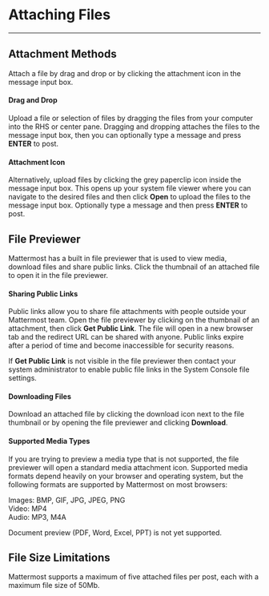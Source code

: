 # Attaching Files
_____

## Attachment Methods
Attach a file by drag and drop or by clicking the attachment icon in the message input box. 

#### Drag and Drop
Upload a file or selection of files by dragging the files from your computer into the RHS or center pane. Dragging and dropping attaches the files to the message input box, then you can optionally type a message and press **ENTER** to post.

#### Attachment Icon
Alternatively, upload files by clicking the grey paperclip icon inside the message input box. This opens up your system file viewer where you can navigate to the desired files and then click **Open** to upload the files to the message input box. Optionally type a message and then press **ENTER** to post.

## File Previewer
Mattermost has a built in file previewer that is used to view media, download files and share public links. Click the thumbnail of an attached file to open it in the file previewer.


#### Sharing Public Links
Public links allow you to share file attachments with people outside your Mattermost team. Open the file previewer by clicking on the thumbnail of an attachment, then click **Get Public Link**. The file will open in a new browser tab and the redirect URL can be shared with anyone. Public links expire after a period of time and become inaccessible for security reasons.

If **Get Public Link** is not visible in the file previewer then contact your system administrator to enable public file links in the System Console file settings.


#### Downloading Files
Download an attached file by clicking the download icon next to the file thumbnail or by opening the file previewer and clicking **Download**.

#### Supported Media Types
If you are trying to preview a media type that is not supported, the file previewer will open a standard media attachment icon. Supported media formats depend heavily on your browser and operating system, but the following formats are supported by Mattermost on most browsers:

Images: BMP, GIF, JPG, JPEG, PNG  
Video: MP4  
Audio: MP3, M4A  

Document preview (PDF, Word, Excel, PPT) is not yet supported.

## File Size Limitations
Mattermost supports a maximum of five attached files per post, each with a maximum file size of 50Mb.
